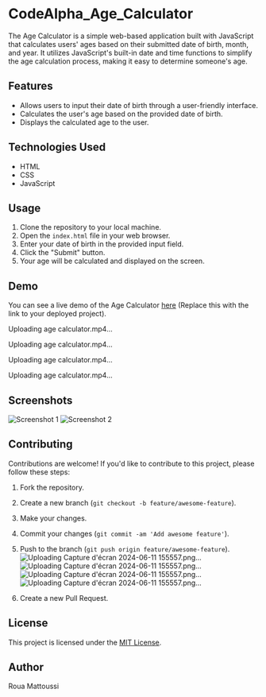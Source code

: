 # CodeAlpha_Age_Calculator

The Age Calculator is a simple web-based application built with JavaScript that calculates users' ages based on their submitted date of birth, month, and year. It utilizes JavaScript's built-in date and time functions to simplify the age calculation process, making it easy to determine someone's age.

## Features
- Allows users to input their date of birth through a user-friendly interface.
- Calculates the user's age based on the provided date of birth.
- Displays the calculated age to the user.

## Technologies Used
- HTML
- CSS
- JavaScript

## Usage
1. Clone the repository to your local machine.
2. Open the `index.html` file in your web browser.
3. Enter your date of birth in the provided input field.
4. Click the "Submit" button.
5. Your age will be calculated and displayed on the screen.

## Demo
You can see a live demo of the Age Calculator [here](#) (Replace this with the link to your deployed project).


Uploading age calculator.mp4…



Uploading age calculator.mp4…



Uploading age calculator.mp4…



Uploading age calculator.mp4…


## Screenshots
![Screenshot 1](screenshots/screenshot1.png)
![Screenshot 2](screenshots/screenshot2.png)

## Contributing
Contributions are welcome! If you'd like to contribute to this project, please follow these steps:
1. Fork the repository.
2. Create a new branch (`git checkout -b feature/awesome-feature`).
3. Make your changes.
4. Commit your changes (`git commit -am 'Add awesome feature'`).
5. Push to the branch (`git push origin feature/awesome-feature`).![Uploading Capture d'écran 2024-06-11 155557.png…]()
![Uploading Capture d'écran 2024-06-11 155557.png…]()
![Uploading Capture d'écran 2024-06-11 155557.png…]()
![Uploading Capture d'écran 2024-06-11 155557.png…]()

6. Create a new Pull Request.

## License
This project is licensed under the [MIT License](LICENSE).

## Author
Roua Mattoussi
